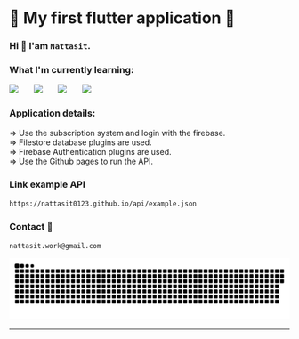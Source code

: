 # 🎯 My first flutter application 🎯
### Hi 👋 I'am `Nattasit`.

### What I'm currently learning:

<img src="https://nattasit0123.github.io/pic/flutter.png">&nbsp;&nbsp;&nbsp;&nbsp;&nbsp;&nbsp;
<img src="https://nattasit0123.github.io/pic/firebase.png">&nbsp;&nbsp;&nbsp;&nbsp;&nbsp;&nbsp;
<img src="https://nattasit0123.github.io/pic/api.png">&nbsp;&nbsp;&nbsp;&nbsp;&nbsp;&nbsp;
<img src="https://nattasit0123.github.io/pic/json.png">

### Application details:
=> Use the subscription system and login with the firebase. <br>
=> Filestore database plugins are used. <br>
=> Firebase Authentication plugins are used. <br>
=> Use the Github pages to run the API. <br>
### Link example API
```bash
https://nattasit0123.github.io/api/example.json
```
### Contact 📧
```bash
nattasit.work@gmail.com
```
<div>
  <img src="https://github.com/Pepyn0/Pepyn0/raw/output/github-contribution-grid-snake.svg" alt="snake"></center>
</div>


------

